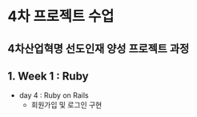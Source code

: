 # 4차 프로젝트 수업
4차산업혁명 선도인재 양성 프로젝트 과정
---

## 1. Week 1 : Ruby
- day 4 : Ruby on Rails
    * 회원가입 및 로그인 구현